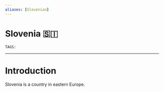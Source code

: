 ```yaml
---
aliases: [Slovenian]
---
```

# Slovenia 🇸🇮
`TAGS:` 

---
# Introduction
Slovenia is a country in eastern Europe. 